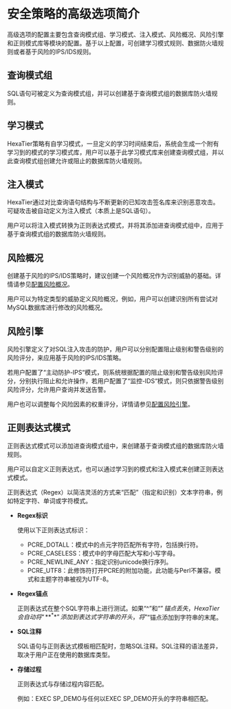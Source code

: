 # 安全策略的高级选项简介<a name="ZH-CN_TOPIC_0111166350"></a>

高级选项的配置主要包含查询模式组、学习模式、注入模式、风险概况、风险引擎和正则模式库等模块的配置。基于以上配置，可创建学习模式规则、数据防火墙规则或者基于风险的IPS/IDS规则。

## 查询模式组<a name="zh-cn_topic_0180960096_section5454024142817"></a>

SQL语句可被定义为查询模式组，并可以创建基于查询模式组的数据库防火墙规则。

## 学习模式<a name="zh-cn_topic_0180960096_section6978194971219"></a>

HexaTier策略有自学习模式，一旦定义的学习时间结束后，系统会生成一个附有学习到的模式的学习模式库，用户可以基于此学习模式库来创建查询模式组，并以此查询模式组创建允许或阻止的数据库防火墙规则。

## 注入模式<a name="zh-cn_topic_0180960096_section2752651172116"></a>

HexaTier通过对比查询语句结构与不断更新的已知攻击签名库来识别恶意攻击。可疑攻击被自动定义为注入模式（本质上是SQL语句）。

用户可以将注入模式转换为正则表达式模式，并将其添加进查询模式组中，应用于基于查询模式组的数据库防火墙规则。

## 风险概况<a name="zh-cn_topic_0180960096_section14435132917129"></a>

创建基于风险的IPS/IDS策略时，建议创建一个风险概况作为识别威胁的基础。详情请参见[配置风险概况](配置风险概况.md#ZH-CN_TOPIC_0111166352)。

用户可以为特定类型的威胁定义风险概况，例如，用户可以创建识别所有尝试对MySQL数据库进行修改的风险概况。

## 风险引擎<a name="zh-cn_topic_0180960096_section167481354123"></a>

风险引擎定义了对SQL注入攻击的防护，用户可以分别配置阻止级别和警告级别的风险评分，来应用基于风险的IPS/IDS策略。

若用户配置了“主动防护-IPS“模式，则系统根据配置的阻止级别和警告级别风险评分，分别执行阻止和允许操作，若用户配置了“监控-IDS“模式，则只依据警告级别风险评分，允许用户查询并发送告警。

用户也可以调整每个风险因素的权重评分，详情请参见[配置风险引擎](配置风险引擎.md#ZH-CN_TOPIC_0111166556)。

## 正则表达式模式<a name="zh-cn_topic_0180960096_section969744319121"></a>

正则表达式模式可以添加进查询模式组中，来创建基于查询模式组的数据库防火墙规则。

用户可以自定义正则表达式，也可以通过学习到的模式和注入模式来创建正则表达式模式。

正则表达式（Regex）以简洁灵活的方式来“匹配”（指定和识别）文本字符串，例如特定字符、单词或字符模式。

-   **Regex标识**

    使用以下正则表达式标识：

    -   PCRE\_DOTALL：模式中的点元字符匹配所有字符，包括换行符。
    -   PCRE\_CASELESS：模式中的字母匹配大写和小写字母。
    -   PCRE\_NEWLINE\_ANY：指定识别unicode换行序列。
    -   PCRE\_UTF8：此修饰符打开PCRE的附加功能，此功能与Perl不兼容。模式和主题字符串被视为UTF-8。

-   **Regex锚点**

    正则表达式在整个SQL字符串上进行测试。如果“^”和“$”锚点丢失，HexaTier会自动将“**^**”添加到表达式字符串的开头，将“$”锚点添加到字符串的末尾。

-   **SQL注释**

    SQL语句与正则表达式模板相匹配时，忽略SQL注释。SQL注释的语法差异，取决于用户正在使用的数据库类型。

-   **存储过程**

    正则表达式与存储过程内容匹配。

    例如：EXEC SP\_DEMO与任何以EXEC SP\_DEMO开头的字符串相匹配。


